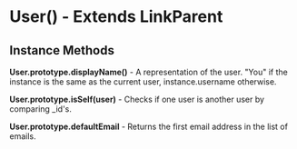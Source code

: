 # User() - Extends LinkParent #

## Instance Methods ##

__User.prototype.displayName()__ - A representation of the user. "You" if the instance is the same as the current user, instance.username otherwise.

__User.prototype.isSelf(user)__ - Checks if one user is another user by comparing \_id's.

__User.prototype.defaultEmail__ - Returns the first email address in the list of emails.

